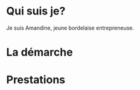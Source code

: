 # Qui suis je? 

Je suis Amandine, jeune bordelaise entrepreneuse. 

# La démarche

# Prestations 


